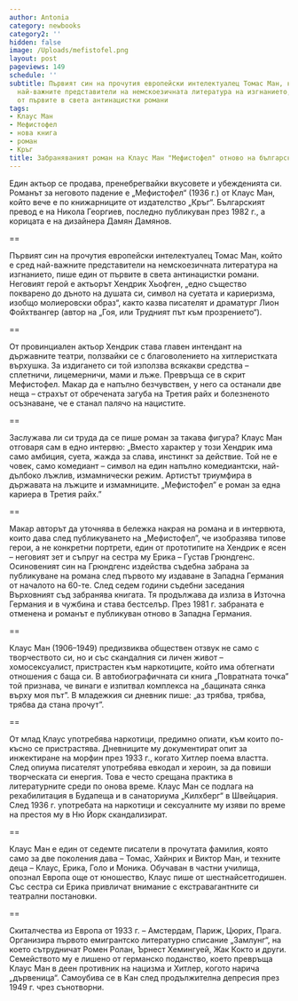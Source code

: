 ```yaml
---
author: Antonia
category: newbooks
category2: ''
hidden: false
image: /Uploads/mefistofel.png
layout: post
pageviews: 149
schedule: ''
subtitle: Първият син на прочутия европейски интелектуалец Томас Ман, който е сред
  най-важните представители на немскоезичната литература на изгнанието, пише един
  от първите в света антинацистки романи
tags:
- Клаус Ман
- Мефистофел
- нова книга
- роман
- Кръг
title: Забраняваният роман на Клаус Ман "Мефистофел" отново на български
---
```


Един актьор се продава, пренебрегвайки вкусовете и убежденията си. Романът за неговото падение е „Мефистофел“ (1936 г.) от Клаус Ман, който вече е по книжарниците от издателство „Кръг“. Българският превод е на Никола Георгиев, последно публикуван през 1982 г., а корицата е на дизайнера Дамян Дамянов. 

\==

Първият син на прочутия европейски интелектуалец Томас Ман, който е сред най-важните представители на немскоезичната литература на изгнанието, пише един от първите в света антинацистки романи. Неговият герой е актьорът Хендрик Хьофген, „едно същество покварено до дъното на душата си, символ на суетата и кариеризма, изобщо молиеровски образ“, както казва писателят и драматург Лион Фойхтвангер (автор на „Гоя, или Трудният път към прозрението“). 

\==

От провинциален актьор Хендрик става главен интендант на държавните театри, ползвайки се с благоволението на хитлеристката върхушка. За издигането си той използва всякакви средства – сплетничи, лицемерничи, мами и лъже. Превръща се в скрит Мефистофел. Макар да е напълно безчувствен, у него са останали две неща – страхът от обречената загуба на Третия райх и болезненото осъзнаване, че е станал палячо на нацистите. 

\==

Заслужава ли си труда да се пише роман за такава фигура? Клаус Ман отговаря сам в едно интервю: „Вместо характер у този Хендрик има само амбиция, суета, жажда за слава, инстинкт за действие. Той не е човек, само комедиант – символ на един напълно комедиантски, най-дълбоко лъжлив, измамнически режим. Артистът триумфира в държавата на лъжците и измамниците. „Мефистофел” е роман за една кариера в Третия райх.” 

\==

Макар авторът да уточнява в бележка накрая на романа и в интервюта, които дава след публикуването на „Мефистофел”, че изобразява типове герои, а не конкретни портрети, един от прототипите на Хендрик е ясен – неговият зет и съпруг на сестра му Ерика – Густав Грюндгенс. Осиновеният син на Грюндгенс издейства съдебна забрана за публикуване на романа след първото му издаване в Западна Германия от началото на 60-те. След седем години съдебни заседания Върховният съд забранява книгата. Тя продължава да излиза в Източна Германия и в чужбина и става бестселър. През 1981 г. забраната е отменена и романът е публикуван отново в Западна Германия.

\==

Клаус Ман (1906–1949) предизвиква обществен отзвук не само с творчеството си, но и със скандалния си личен живот – хомосексуалист, пристрастен към наркотиците, който има обтегнати отношения с баща си. В автобиографичната си книга „Повратната точка” той признава, че винаги е изпитвал комплекса на „бащината сянка върху моя път”. В младежкия си дневник пише: „аз трябва, трябва, трябва да стана прочут”. 

\==

От млад Клаус употребява наркотици, предимно опиати, към които по-късно се пристрастява. Дневниците му документират опит за инжектиране на морфин през 1933 г., когато Хитлер поема властта. След опиума писателят употребява евкодал и хероин, за да повиши творческата си енергия. Това е често срещана практика в литературните среди по онова време. Клаус Ман се подлага на рехабилитация в Будапеща и в санаториума „Килхберг“ в Швейцария. След 1936 г. употребата на наркотици и сексуалните му изяви по време на престоя му в Ню Йорк скандализират.

\==

Клаус Ман е един от седемте писатели в прочутата фамилия, която само за две поколения дава – Томас, Хайнрих и Виктор Ман, и техните деца – Клаус, Ерика, Голо и Моника. Обучаван в частни училища, опознал Европа още от юношество, Клаус пише от шестнайсетгодишен. Със сестра си Ерика привличат внимание с екстравагантните си театрални постановки. 

\==

Скиталчества из Европа от 1933 г. – Амстердам, Париж, Цюрих, Прага. Организира първото емигрантско литературно списание „Замлунг“, на което сътрудничат Ромен Ролан, Ърнест Хемингуей, Жак Кокто и други. Семейството му е лишено от германско поданство, което превръща Клаус Ман в деен противник на нацизма и Хитлер, когото нарича „дървеница“. Самоубива се в Кан след продължителна депресия през 1949 г. чрез сънотворни.